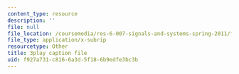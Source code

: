```yaml
---
content_type: resource
description: ''
file: null
file_location: /coursemedia/res-6-007-signals-and-systems-spring-2011/f927a731c8166a3d5f186b9edfe3bc3b_P3eLer1edx8.srt
file_type: application/x-subrip
resourcetype: Other
title: 3play caption file
uid: f927a731-c816-6a3d-5f18-6b9edfe3bc3b
---
```

